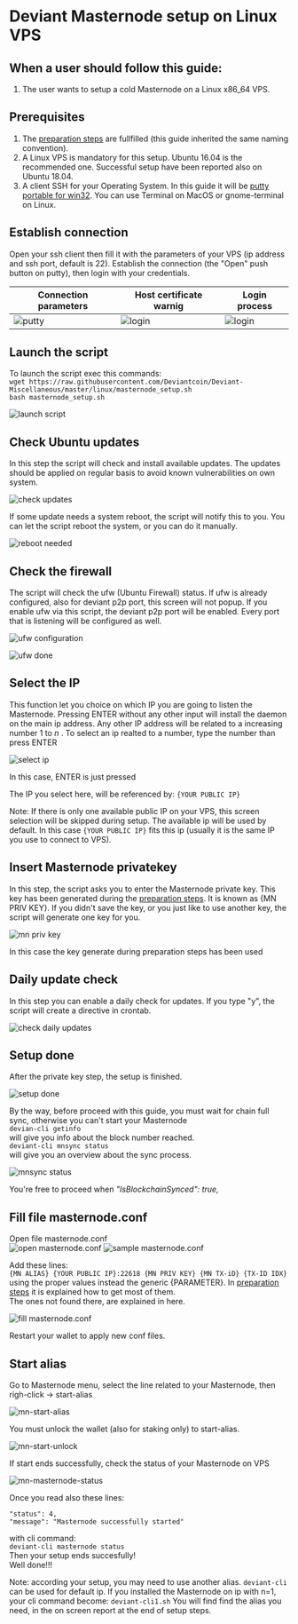 # Deviant Masternode setup on Linux VPS
## When a user should follow this guide:
1. The user wants to setup a cold Masternode on a Linux x86_64 VPS.

## Prerequisites
1. The [preparation steps](https://github.com/ScaMar/Deviant-Masternode/blob/master/common/Preparation-steps-for-MN.md) are fullfilled (this guide inherited the same naming convention).
2. A Linux VPS is mandatory for this setup. Ubuntu 16.04 is the recommended one. Successful setup have been reported also on Ubuntu 18.04.
3. A client SSH for your Operating System. In this guide it will be [putty portable for win32](https://the.earth.li/~sgtatham/putty/latest/w32/putty.exe). You can use Terminal on MacOS or gnome-terminal on Linux.

## Establish connection
Open your ssh client then fill it with the parameters of your VPS (ip address and ssh port, default is 22).
Establish the connection (the "Open" push button on putty), then login with your credentials.<br />

Connection parameters | Host certificate warnig | Login process
--------------------- | ----------------------- | ------------- 
![putty](/images/putty-connection.png) | ![login](/images/putty-security.png) | ![login](/images/putty-login.png)

## Launch the script
To launch the script exec this commands:<br />
`wget https://raw.githubusercontent.com/Deviantcoin/Deviant-Miscellaneous/master/linux/masternode_setup.sh`<br />
`bash masternode_setup.sh`

![launch script](/images/launch-script.png)

## Check Ubuntu updates
In this step the script will check and install available updates. The updates should be applied on regular basis to avoid known vulnerabilities on own system.<br />

![check updates](/images/mn-checking-os-updates.png)

If some update needs a system reboot, the script will notify this to you. You can let the script reboot the system, or you can do it manually.<br />

![reboot needed](/images/mn-reboot-needed.png)

## Check the firewall
The script will check the ufw (Ubuntu Firewall) status.
If ufw is already configured, also for deviant p2p port, this screen will not popup.
If you enable ufw via this script, the deviant p2p port will be enabled. Every port that is listening will be configured as well.

![ufw configuration](/images/mn-firewall-disabled.png)

![ufw done](/images/mn-firewall-enabled.png)

## Select the IP
This function let you choice on which IP you are going to listen the Masternode.
Pressing ENTER without any other input will install the daemon on the main ip address. Any other IP address will be related to a increasing number 1 to _n_ . To select an ip realted to a number, type the number than press ENTER

![select ip](/images/mn-select-ip.png)

In this case, ENTER is just pressed<br />

The IP you select here, will be referenced by:
`{YOUR PUBLIC IP}`

Note: If there is only one available public IP on your VPS, this screen selection will be skipped during setup. The available ip will be used by default. In this case `{YOUR PUBLIC IP}` fits this ip (usually it is the same IP you use to connect to VPS).

## Insert Masternode privatekey
In this step, the script asks you to enter the Masternode private key. This key has been generated during the [preparation steps](https://github.com/ScaMar/Deviant-Masternode/blob/master/common/Preparation-steps-for-MN.md). It is known as {MN PRIV KEY}. If you didn't save the key, or you just like to use another key, the script will generate one key for you.

![mn priv key](/images/mn-priv-key.png)

In this case the key generate during preparation steps has been used

## Daily update check
In this step you can enable a daily check for updates. If you type "y", the script will create a directive in crontab.

![check daily updates](/images/mn-updates.png)

## Setup done
After the private key step, the setup is finished.

![setup done](/images/mn-setup-done.png)

By the way, before proceed with this guide, you must wait for chain full sync, otherwise you can't start your Masternode<br />
```devian-cli getinfo```<br />
will give you info about the block number reached.<br />
```deviant-cli mnsync status```<br />
will give you an overview about the sync process.<br />

![mnsync status](/images/mn-mnsync-status.png)

You're free to proceed when _"IsBlockchainSynced": true,_

## Fill file masternode.conf
Open file masternode.conf<br />
![open masternode.conf](/images/edit-masternode-conf.png)
![sample masternode.conf](/images/sample-masternode-conf.png)

Add these lines:<br />
```{MN ALIAS} {YOUR PUBLIC IP}:22618 {MN PRIV KEY} {MN TX-iD} {TX-ID IDX}```<br />
using the proper values instead the generic {PARAMETER}.
In [preparation steps](https://github.com/ScaMar/Deviant-Masternode/blob/master/common/Preparation-steps-for-MN.md) it is explained how to get most of them.<br />
The ones not found there, are explained in here.<br />

![fill masternode.conf](/images/mn-fill-masternode-conf.png)

Restart your wallet to apply new conf files.

## Start alias
Go to Masternode menu, select the line related to your Masternode, then righ-click -> start-alias<br />

![mn-start-alias](/images/mn-start-alias.png)

You must unlock the wallet (also for staking only) to start-alias.<br />

![mn-start-unlock](/images/mn-start-unlock.png)

If start ends successfully, check the status of your Masternode on VPS<br />

![mn-masternode-status](/images/mn-masternode-status.png)

Once you read also these lines:<br />
```
"status": 4,
"message": "Masternode successfully started"
```
with cli command:<br />
```deviant-cli masternode status```<br />
Then your setup ends succesfully!<br />
Well done!!!<br />

Note: according your setup, you may need to use another alias. `deviant-cli` can be used for default ip. If you installed the Masternode on ip with n=1, your cli command become: ```deviant-cli1.sh```
You will find find the alias you need, in the on screen report at the end of setup steps.
